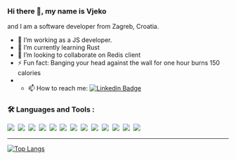 ### Hi there 👋, my name is Vjeko
and I am a software developer from Zagreb, Croatia.


- 🔭 I’m working as a JS developer.
- 🌱 I’m currently learning Rust
- 👯 I’m looking to collaborate on Redis client
- ⚡ Fun fact: Banging your head against the wall for one hour burns 150 calories
- - :mailbox: How to reach me: [![Linkedin Badge](https://img.shields.io/badge/LinkedIn-0077B5?style=for-the-badge&logo=linkedin&logoColor=white)](https://www.linkedin.com/in/vjekoslav-pavi%C4%8Din-265247129/)

### :hammer_and_wrench: Languages and Tools :

<div>
  <img src="https://img.shields.io/badge/TypeScript-007ACC?style=for-the-badge&logo=typescript&logoColor=white">&nbsp;
  <img src="https://img.shields.io/badge/next.js-000000?style=for-the-badge&logo=nextdotjs&logoColor=white">&nbsp;
  <img src="https://img.shields.io/badge/React-20232A?style=for-the-badge&logo=react&logoColor=61DAFB">&nbsp;
  <img src="https://img.shields.io/badge/Redux-593D88?style=for-the-badge&logo=redux&logoColor=white">&nbsp;
  <img src="https://img.shields.io/badge/Apollo%20GraphQL-311C87?&style=for-the-badge&logo=Apollo%20GraphQL&logoColor=white">&nbsp;
  <img src="https://img.shields.io/badge/Node.js-339933?style=for-the-badge&logo=nodedotjs&logoColor=white">&nbsp;
  <img src="https://img.shields.io/badge/Jest-C21325?style=for-the-badge&logo=jest&logoColor=white">&nbsp;
  <img src="https://img.shields.io/badge/Express.js-000000?style=for-the-badge&logo=express&logoColor=white">&nbsp;
  <img src="https://img.shields.io/badge/PostgreSQL-316192?style=for-the-badge&logo=postgresql&logoColor=white">&nbsp;
  <img src="https://img.shields.io/badge/Webpack-8DD6F9?style=for-the-badge&logo=Webpack&logoColor=white">&nbsp;
  <img src="https://img.shields.io/badge/storybook-FF4785?style=for-the-badge&logo=storybook&logoColor=white">&nbsp;
  <img src="https://img.shields.io/badge/redis-CC0000.svg?&style=for-the-badge&logo=redis&logoColor=white">&nbsp;
  <img src="https://img.shields.io/badge/Rust-black?style=for-the-badge&logo=rust&logoColor=#E57324">&nbsp;	
</div>

---

[![Top Langs](https://github-readme-stats.vercel.app/api/top-langs/?username=vjekooo&layout=compact&theme=vision-friendly-dark)](https://github.com/anuraghazra/github-readme-stats)
